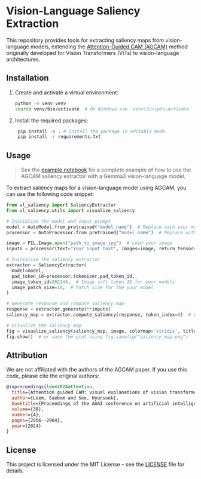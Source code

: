 # Vision-Language Saliency Extraction

This repository provides tools for extracting saliency maps from vision-language models, extending the [Attention-Guided CAM (AGCAM)](https://github.com/LeemSaebom/Attention-Guided-CAM-Visual-Explanations-of-Vision-Transformer-Guided-by-Self-Attention) method originally developed for Vision Transformers (ViTs) to vision-language architectures.

## Installation

1. Create and activate a virtual environment:
   ```bash
   python -m venv venv
   source venv/bin/activate  # On Windows use `venv\Scripts\activate`
   ```
2. Install the required packages:
   ```bash
    pip install -e . # Install the package in editable mode
    pip install -r requirements.txt
    ```
    
## Usage

> See the [example notebook](notebooks/gemma.ipynb) for a complete example of how to use the AGCAM saliency extractor with a Gemma3 vision-language model.

To extract saliency maps for a vision-language model using AGCAM, you can use the following code snippet:

```python
from vl_saliency import SaliencyExtractor
from vl_saliency.utils import visualize_saliency

# Initialize the model and input prompt
model = AutoModel.from_pretrained("model_name")  # Replace with your model name
processor = AutoProcessor.from_pretrained("model_name")  # Replace with your processor name

image = PIL.Image.open("path_to_image.jpg")  # Load your image
inputs = processor(text="Your input text", images=image, return_tensors="pt")

# Initialize the saliency extractor
extractor = SaliencyExtractor(
  model=model,
  pad_token_id=processor.tokenizer.pad_token_id,
  image_token_id=262144,  # Image soft token ID for your models
  image_patch_size=16,  # Patch size for the your model
)

# Generate response and compute saliency map
response = extractor.generate(**inputs)
saliency_map = extractor.compute_saliency(response, token_index=0)  # Change token_index as needed

# Visualize the saliency map
fig = visualize_saliency(saliency_map, image, colormap='viridis', title="Saliency Map")
fig.show()  # or save the plot using fig.savefig("saliency_map.png")
```

## Attribution

We are not affiliated with the authors of the AGCAM paper. If you use this code, please cite the original authors:

```bibtex
@inproceedings{leem2024attention,
  title={Attention guided CAM: visual explanations of vision transformer guided by self-attention},
  author={Leem, Saebom and Seo, Hyunseok},
  booktitle={Proceedings of the AAAI conference on artificial intelligence},
  volume={38},
  number={4},
  pages={2956--2964},
  year={2024}
}
```

## License

This project is licensed under the MIT License – see the [LICENSE](LICENSE) file for details.